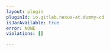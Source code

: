 ```yaml
---
layout: plugin
pluginId: io.gitlab.nexus-at.dummy-cd
isJarAvailable: true
error: NONE
violations: []

---
```

